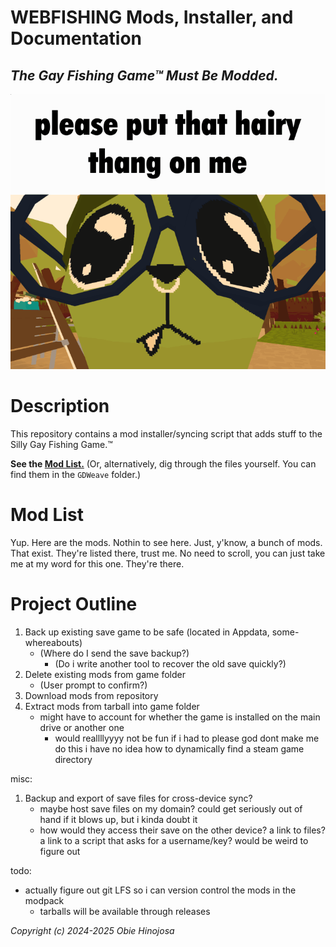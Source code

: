 # WEBFISHING Mods, Installer, and Documentation
## *The Gay Fishing Game™ Must Be Modded.*
![alt text](hairythang.png "i love big heavy muscley men i want their hairy sweaty bodies pressed up against mine")

# Description
This repository contains a mod installer/syncing script that adds stuff to the Silly Gay Fishing Game.™ 

**See the [Mod List.](#mod-list)** (Or, alternatively, dig through the files yourself. You can find them in the `GDWeave` folder.)

# Mod List
Yup. Here are the mods. Nothin to see here. Just, y'know, a bunch of mods. That exist. They're listed there, trust me. No need to scroll, you can just take me at my word for this one. They're there.

# Project Outline
1. Back up existing save game to be safe (located in Appdata, some-whereabouts)
   - (Where do I send the save backup?)
     - (Do i write another tool to recover the old save quickly?)
2. Delete existing mods from game folder
   - (User prompt to confirm?)
3. Download mods from repository
4. Extract mods from tarball into game folder
    - might have to account for whether the game is installed on the main drive or another one
      - would reallllyyyy not be fun if i had to please god dont make me do this i have no idea how to dynamically find a steam game directory

misc:

1. Backup and export of save files for cross-device sync?
   - maybe host save files on my domain? could get seriously out of hand if it blows up, but i kinda doubt it
   - how would they access their save on the other device? a link to files? a link to a script that asks for a username/key? would be weird to figure out

todo:
 - actually figure out git LFS so i can version control the mods in the modpack
   - tarballs will be available through releases

*Copyright (c) 2024-2025 Obie Hinojosa*
